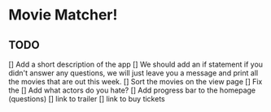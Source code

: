 # Movie Matcher!

## TODO 
[] Add a short description of the app
[] We should add an if statement if you didn't answer any questions, we will just leave you a message and print all the movies that are out this week.
[] Sort the movies on the view page
[] Fix the 
[] Add what actors do you hate?
[] Add progress bar to the homepage (questions)
[] link to trailer
[] link to buy tickets